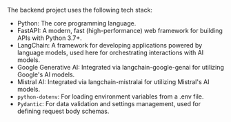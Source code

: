 
The backend project uses the following tech
  stack:


   * Python: The core programming language.
   * FastAPI: A modern, fast (high-performance)
      web framework for building APIs with
     Python 3.7+.
   * LangChain: A framework for developing
     applications powered by language models,
     used here for orchestrating interactions
     with AI models.
   * Google Generative AI: Integrated via
     langchain-google-genai for utilizing
     Google's AI models.
   * Mistral AI: Integrated via
     langchain-mistralai for utilizing
     Mistral's AI models.
   * `python-dotenv`: For loading environment
     variables from a .env file.
   * `Pydantic`: For data validation and
     settings management, used for defining
     request body schemas.